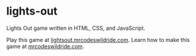 # lights-out

Lights Out game written in HTML, CSS, and JavaScript.

Play this game at [lightsout.mrcodeswildride.com](https://lightsout.mrcodeswildride.com/).
Learn how to make this game at [mrcodeswildride.com](https://www.mrcodeswildride.com/).